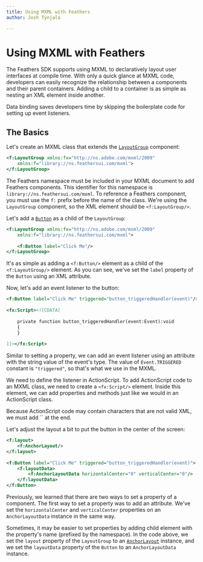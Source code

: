 ```yaml
---
title: Using MXML with Feathers  
author: Josh Tynjala

---
```

# Using MXML with Feathers

The Feathers SDK supports using MXML to declaratively layout user interfaces at compile time. With only a quick glance at MXML code, developers can easily recognize the relationship between a components and their parent containers. Adding a child to a container is as simple as nesting an XML element inside another.

Data binding saves developers time by skipping the boilerplate code for setting up event listeners.

## The Basics

Let's create an MXML class that extends the [`LayoutGroup`](../layout-group.html) component:

``` xml
<f:LayoutGroup xmlns:fx="http://ns.adobe.com/mxml/2009"
    xmlns:f="library://ns.feathersui.com/mxml">
</f:LayoutGroup>
```

The Feathers namespace must be included in your MXML document to add Feathers components. This identifier for this namespace is `library://ns.feathersui.com/mxml`. To reference a Feathers component, you must use the `f:` prefix before the name of the class. We're using the `LayoutGroup` component, so the XML element should be `<f:LayoutGroup/>`.

Let's add a [`Button`](../button.html) as a child of the `LayoutGroup`:

``` xml
<f:LayoutGroup xmlns:fx="http://ns.adobe.com/mxml/2009"
    xmlns:f="library://ns.feathersui.com/mxml">
 
    <f:Button label="Click Me"/>
</f:LayoutGroup>
```

It's as simple as adding a `<f:Button/>` element as a child of the `<f:LayoutGroup/>` element. As you can see, we've set the `label` property of the `Button` using an XML attribute.

Now, let's add an event listener to the button:

``` xml
<f:Button label="Click Me" triggered="button_triggeredHandler(event)"/>
 
<fx:Script><![CDATA[
 
    private function button_triggeredHandler(event:Event):void
    {
    }
 
]]></fx:Script>
```

Similar to setting a property, we can add an event listener using an attribute with the string value of the event's type. The value of `Event.TRIGGERED` constant is `"triggered"`, so that's what we use in the MXML.

We need to define the listener in ActionScript. To add ActionScript code to an MXML class, we need to create a `<fx:Script/>` element. Inside this element, we can add properties and methods just like we would in an ActionScript class.

<aside class="info">Because ActionScript code may contain characters that are not valid XML, we must add `<![CDATA[` at the beginning of a script block and `]]>` at the end.</aside>

Let's adjust the layout a bit to put the button in the center of the screen:

``` xml
<f:layout>
    <f:AnchorLayout/>
</f:layout>
 
<f:Button label="Click Me" triggered="button_triggeredHandler(event)">
    <f:layoutData>
        <f:AnchorLayoutData horizontalCenter="0" verticalCenter="0"/>
    </f:layoutData>
</f:Button>
```

Previously, we learned that there are two ways to set a property of a component. The first way to set a property was to add an attribute. We've set the `horizontalCenter` and `verticalCenter` properties on an `AnchorLayoutData` instance in the same way.

Sometimes, it may be easier to set properties by adding child element with the property's name (prefixed by the namespace). In the code above, we set the `layout` property of the `LayoutGroup` to an [`AnchorLayout`](../anchor-layout.html) instance, and we set the `layoutData` property of the `Button` to an `AnchorLayoutData` instance.